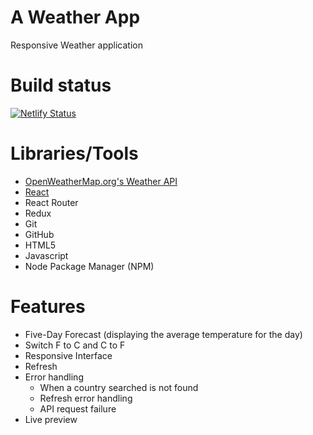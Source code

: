 # A Weather App

Responsive Weather application

# Build status

[![Netlify Status](https://api.netlify.com/api/v1/badges/bc2e32c3-f044-4bbf-9b45-45dd8a7ff872/deploy-status)](https://app.netlify.com/sites/weatherapp-sakthi/deploys)


# Libraries/Tools

* [OpenWeatherMap.org's Weather API](https://openweathermap.org/)
* [React](https://reactjs.org/)
* React Router
* Redux
* Git
* GitHub
* HTML5
* Javascript
* Node Package Manager (NPM)


# Features

* Five-Day Forecast (displaying the average temperature for the day)
* Switch F to C and C to F
* Responsive Interface
* Refresh
* Error handling 
  - When a country searched is not found
  - Refresh error handling
  - API request failure
* Live preview
